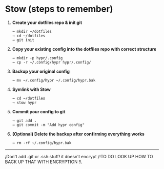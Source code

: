 # Stow (steps to remember)
1. **Create your dotfiles repo & init git**
   ```
   → mkdir ~/dotfiles
   → cd ~/dotfiles
   → git init
   ```

2. **Copy your existing  config into the dotfiles repo with correct structure**
   ```
   → mkdir -p hypr/.config
   → cp -r ~/.config/hypr hypr/.config/
   ```

3. **Backup your original  config**
   ```
   → mv ~/.config/hypr ~/.config/hypr.bak
   ```

4. **Symlink with Stow**
   ```
   → cd ~/dotfiles
   → stow hypr
   ```

5. **Commit your  config to git**
   ```
   → git add .
   → git commit -m "Add hypr config"
   ```

6. **(Optional) Delete the backup after confirming everything works**
   ```
   → rm -rf ~/.config/hypr.bak
   ```

- - - 

¡Don't add .git or .ssh stuff! it doesn't encrypt /!TO DO LOOK UP HOW TO BACK UP THAT WITH ENCRYPTION !\
